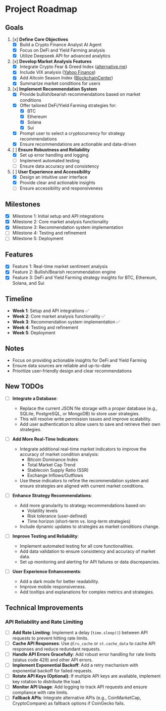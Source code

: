 # Project Roadmap

## Goals
1. [x] **Define Core Objectives**
   - [x] Build a Crypto Finance Analyst AI Agent
   - [x] Focus on DeFi and Yield Farming analysis
   - [x] Utilize Deepseek API for advanced analytics

2. [x] **Develop Market Analysis Features**
   - [x] Integrate Crypto Fear & Greed Index ([alternative.me](https://alternative.me/crypto/fear-and-greed-index/))
   - [x] Include VIX analysis ([Yahoo Finance](https://finance.yahoo.com/quote/%5EVIX/))
   - [x] Add Altcoin Season Index ([BlockchainCenter](https://www.blockchaincenter.net/en/altcoin-season-index/))
   - [x] Summarize market conditions for users

3. [x] **Implement Recommendation System**
   - [x] Provide bullish/bearish recommendations based on market conditions
   - [x] Offer tailored DeFi/Yield Farming strategies for:
     - [x] BTC
     - [x] Ethereum
     - [x] Solana
     - [x] Sui
   - [x] Prompt user to select a cryptocurrency for strategy recommendations
   - [x] Ensure recommendations are actionable and data-driven

4. [ ] **Ensure Robustness and Reliability**
   - [x] Set up error handling and logging
   - [ ] Implement automated testing
   - [ ] Ensure data accuracy and consistency

5. [ ] **User Experience and Accessibility**
   - [x] Design an intuitive user interface
   - [x] Provide clear and actionable insights
   - [ ] Ensure accessibility and responsiveness

## Milestones
- [x] Milestone 1: Initial setup and API integrations
- [x] Milestone 2: Core market analysis functionality
- [x] Milestone 3: Recommendation system implementation
- [ ] Milestone 4: Testing and refinement
- [ ] Milestone 5: Deployment

## Features
- [x] Feature 1: Real-time market sentiment analysis
- [x] Feature 2: Bullish/Bearish recommendation engine
- [x] Feature 3: DeFi and Yield Farming strategy insights for BTC, Ethereum, Solana, and Sui

## Timeline
- **Week 1**: Setup and API integrations ✅
- **Week 2**: Core market analysis functionality ✅
- **Week 3**: Recommendation system implementation ✅
- **Week 4**: Testing and refinement
- **Week 5**: Deployment

## Notes
- Focus on providing actionable insights for DeFi and Yield Farming
- Ensure data sources are reliable and up-to-date
- Prioritize user-friendly design and clear recommendations

## New TODOs
- [ ] **Integrate a Database**:
  - Replace the current JSON file storage with a proper database (e.g., SQLite, PostgreSQL, or MongoDB) to store user strategies.
  - This will resolve write permission issues and improve scalability.
  - Add user authentication to allow users to save and retrieve their own strategies.

- [ ] **Add More Real-Time Indicators**:
  - Integrate additional real-time market indicators to improve the accuracy of market condition analysis:
    - Bitcoin Dominance Index
    - Total Market Cap Trend
    - Stablecoin Supply Ratio (SSR)
    - Exchange Inflows/Outflows
  - Use these indicators to refine the recommendation system and ensure strategies are aligned with current market conditions.

- [ ] **Enhance Strategy Recommendations**:
  - Add more granularity to strategy recommendations based on:
    - Volatility levels
    - Risk tolerance (user-defined)
    - Time horizon (short-term vs. long-term strategies)
  - Include dynamic updates to strategies as market conditions change.

- [ ] **Improve Testing and Reliability**:
  - Implement automated testing for all core functionalities.
  - Add data validation to ensure consistency and accuracy of market data.
  - Set up monitoring and alerting for API failures or data discrepancies.

- [ ] **User Experience Enhancements**:
  - Add a dark mode for better readability.
  - Improve mobile responsiveness.
  - Add tooltips and explanations for complex metrics and strategies.

## Technical Improvements

### API Reliability and Rate Limiting
- [ ] **Add Rate Limiting**: Implement a delay (`time.sleep()`) between API requests to prevent hitting rate limits.
- [ ] **Cache API Responses**: Use `@lru_cache` or `st.cache_data` to cache API responses and reduce redundant requests.
- [ ] **Handle API Errors Gracefully**: Add robust error handling for rate limits (status code 429) and other API errors.
- [ ] **Implement Exponential Backoff**: Add a retry mechanism with exponential backoff for failed requests.
- [ ] **Rotate API Keys (Optional)**: If multiple API keys are available, implement key rotation to distribute the load.
- [ ] **Monitor API Usage**: Add logging to track API requests and ensure compliance with rate limits.
- [ ] **Fallback APIs**: Integrate alternative APIs (e.g., CoinMarketCap, CryptoCompare) as fallback options if CoinGecko fails. 